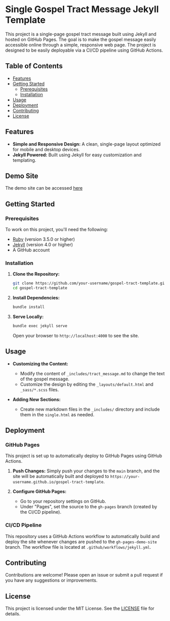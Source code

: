 # Single Gospel Tract Message Jekyll Template

This project is a single-page gospel tract message built using Jekyll and hosted on GitHub Pages. The goal is to make the gospel message easily accessible online through a simple, responsive web page. The project is designed to be easily deployable via a CI/CD pipeline using GitHub Actions.

## Table of Contents

- [Features](#features)
- [Getting Started](#getting-started)
  - [Prerequisites](#prerequisites)
  - [Installation](#installation)
- [Usage](#usage)
- [Deployment](#deployment)
- [Contributing](#contributing)
- [License](#license)

## Features

- **Simple and Responsive Design:** A clean, single-page layout optimized for mobile and desktop devices.
- **Jekyll Powered:** Built using Jekyll for easy customization and templating.

## Demo Site

The demo site can be accessed [here](https://christdiedforoursins.github.io/jekyll-gospel-presentation/)

## Getting Started

### Prerequisites

To work on this project, you'll need the following:

- [Ruby](https://www.ruby-lang.org/en/documentation/installation/) (version 3.5.0 or higher)
- [Jekyll](https://jekyllrb.com/docs/installation/) (version 4.0 or higher)
- A GitHub account

### Installation

1. **Clone the Repository:**
    ```bash
    git clone https://github.com/your-username/gospel-tract-template.git
    cd gospel-tract-template
    ```

2. **Install Dependencies:**
    ```bash
    bundle install
    ```

3. **Serve Locally:**
    ```bash
    bundle exec jekyll serve
    ```
    Open your browser to `http://localhost:4000` to see the site.

## Usage

- **Customizing the Content:**
  - Modify the content of `_includes/tract_message.md` to change the text of the gospel message.
  - Customize the design by editing the `_layouts/default.html` and `_sass/*.scss` files.

- **Adding New Sections:**
  - Create new markdown files in the `_includes/` directory and include them in the `single.html` as needed.

## Deployment

### GitHub Pages

This project is set up to automatically deploy to GitHub Pages using GitHub Actions.

1. **Push Changes:**
    Simply push your changes to the `main` branch, and the site will be automatically built and deployed to `https://your-username.github.io/gospel-tract-template`.

2. **Configure GitHub Pages:**
    - Go to your repository settings on GitHub.
    - Under "Pages", set the source to the `gh-pages` branch (created by the CI/CD pipeline).

### CI/CD Pipeline

This repository uses a GitHub Actions workflow to automatically build and deploy the site whenever changes are pushed to the `gh-pages-demo-site` branch. The workflow file is located at `.github/workflows/jekyll.yml`.

## Contributing

Contributions are welcome! Please open an issue or submit a pull request if you have any suggestions or improvements.

## License

This project is licensed under the MIT License. See the [LICENSE](LICENSE) file for details.
